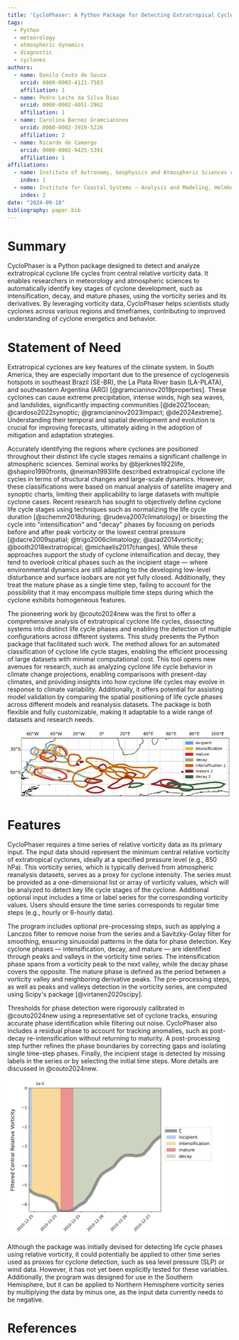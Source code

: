 ```yaml
---
title: 'CycloPhaser: A Python Package for Detecting Extratropical Cyclone Life Cycles'
tags:
  - Python
  - meteorology
  - atmospheric dynamics
  - diagnostic
  - cyclones
authors:
  - name: Danilo Couto de Souza
    orcid: 0000-0003-4121-7583
    affiliation: 1
  - name: Pedro Leite da Silva Dias
    orcid: 0000-0002-4051-2962
    affiliation: 1
  - name: Carolina Barnez Gramcianinov
    orcid: 0000-0002-3919-5226
    affiliation: 2
  - name: Ricardo de Camargo
    orcid: 0000-0002-9425-5391
    affiliation: 1
affiliations:
  - name: Institute of Astronomy, Geophysics and Atmospheric Sciences of the São Paulo University, Rua do Matão, 226, Cidade Universitária, 05508-090, São Paulo, Brazil
    index: 1
  - name: Institute for Coastal Systems – Analysis and Modeling, Helmholtz-Zentrum Hereon, Geesthacht, Germany
    index: 2
date: "2024-09-18"
bibliography: paper.bib
---
```


# Summary

CycloPhaser is a Python package designed to detect and analyze extratropical cyclone life cycles from central relative vorticity data. It enables researchers in meteorology and atmospheric sciences to automatically identify key stages of cyclone development, such as intensification, decay, and mature phases, using the vorticity series and its derivatives. By leveraging vorticity data, CycloPhaser helps scientists study cyclones across various regions and timeframes, contributing to improved understanding of cyclone energetics and behavior.

# Statement of Need

Extratropical cyclones are key features of the climate system. In South America, they are especially important due to the presence of cyclogenesis hotspots in southeast Brazil (SE-BR), the La Plata River basin (LA-PLATA), and southeastern Argentina (ARG) [@gramcianinov2019properties]. These cyclones can cause extreme precipitation, intense winds, high sea waves, and landslides, significantly impacting communities [@de2021ocean; @cardoso2022synoptic; @gramcianinov2023impact; @de2024extreme]. Understanding their temporal and spatial development and evolution is crucial for improving forecasts, ultimately aiding in the adoption of mitigation and adaptation strategies.

Accurately identifying the regions where cyclones are positioned throughout their distinct life cycle stages remains a significant challenge in atmospheric sciences. Seminal works by @bjerknes1922life, @shapiro1990fronts, @neiman1993life described extratropical cyclone life cycles in terms of structural changes and large-scale dynamics. However, these classifications were based on manual analysis of satellite imagery and synoptic charts, limiting their applicability to large datasets with multiple cyclone cases. Recent research has sought to objectively define cyclone life cycle stages using techniques such as normalizing the life cycle duration [@schemm2018during; @rudeva2007climatology] or bisecting the cycle into "intensification" and "decay" phases by focusing on periods before and after peak vorticity or the lowest central pressure [@dacre2009spatial; @trigo2006climatology; @azad2014vorticity; @booth2018extratropical; @michaelis2017changes]. While these approaches support the study of cyclone intensification and decay, they tend to overlook critical phases such as the incipient stage — where environmental dynamics are still adapting to the developing low-level disturbance and surface isobars are not yet fully closed. Additionally, they treat the mature phase as a single time step, failing to account for the possibility that it may encompass multiple time steps during which the cyclone exhibits homogeneous features.

The pioneering work by @couto2024new was the first to offer a comprehensive analysis of extratropical cyclone life cycles, dissecting systems into distinct life cycle phases and enabling the detection of multiple configurations across different systems. This study presents the Python package that facilitated such work. The method allows for an automated classification of cyclone life cycle stages, enabling the efficient processing of large datasets with minimal computational cost. This tool opens new avenues for research, such as analyzing cyclone life cycle behavior in climate change projections, enabling comparisons with present-day climates, and providing insights into how cyclone life cycles may evolve in response to climate variability. Additionally, it offers potential for assisting model validation by comparing the spatial positioning of life cycle phases across different models and reanalysis datasets. The package is both flexible and fully customizable, making it adaptable to a wide range of datasets and research needs.

![Yearly cyclone track densities normalized for the three cyclogenesis regions along the South American coast (SE-BR, LA-PLATA, and ARG). Contours represent normalized track densities above 0.8, plotted individually for each region. Details regarding the genesis regions, tracking procedures, and analysis techniques are discussed in de @couto2024new.](density_map_Aggregate.png)

# Features

CycloPhaser requires a time series of relative vorticity data as its primary input. The input data should represent the minimum central relative vorticity of extratropical cyclones, ideally at a specified pressure level (e.g., 850 hPa). This vorticity series, which is typically derived from atmospheric reanalysis datasets, serves as a proxy for cyclone intensity. The series must be provided as a one-dimensional list or array of vorticity values, which will be analyzed to detect key life cycle stages of the cyclone. Additional optional input includes a time or label series for the corresponding vorticity values. Users should ensure the time series corresponds to regular time steps (e.g., hourly or 6-hourly data).

The program includes optional pre-processing steps, such as applying a Lanczos filter to remove noise from the series and a Savitzky-Golay filter for smoothing, ensuring sinusoidal patterns in the data for phase detection. Key cyclone phases — intensification, decay, and mature — are identified through peaks and valleys in the vorticity time series. The intensification phase spans from a vorticity peak to the next valley, while the decay phase covers the opposite. The mature phase is defined as the period between a vorticity valley and neighboring derivative peaks. The pre-processing steps, as well as peaks and valleys detection in the vorticity series, are computed using Scipy's package [@virtanen2020scipy].

Thresholds for phase detection were rigorously calibrated in @couto2024new using a representative set of cyclone tracks, ensuring accurate phase identification while filtering out noise. CycloPhaser also includes a residual phase to account for tracking anomalies, such as post-decay re-intensification without returning to maturity. A post-processing step further refines the phase boundaries by correcting gaps and isolating single time-step phases. Finally, the incipient stage is detected by missing labels in the series or by selecting the initial time steps. More details are discussed in @couto2024new.


![Representative example of a cyclone life cycle exhibiting an incipient-intensification-mature-decay configuration.](life-cycle.png)

Although the package was initially devised for detecting life cycle phases using relative vorticity, it could potentially be applied to other time series used as proxies for cyclone detection, such as sea level pressure (SLP) or wind data. However, it has not yet been explicitly tested for these variables. Additionally, the program was designed for use in the Southern Hemisphere, but it can be applied to Northern Hemisphere vorticity series by multiplying the data by minus one, as the input data currently needs to be negative.

# References
